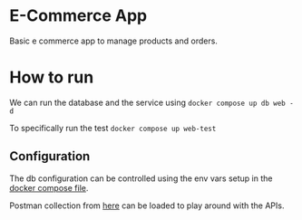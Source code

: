 # E-Commerce App
Basic e commerce app to manage products and orders.

# How to run
We can run the database and the service using
`docker compose up db web -d`

To specifically run the test
`docker compose up web-test`

## Configuration
The db configuration can be controlled using the env vars setup in the
[docker compose file](/docker-compose.yml).

Postman collection from [here](/postman_collection.json) can be loaded to play around with the APIs.
